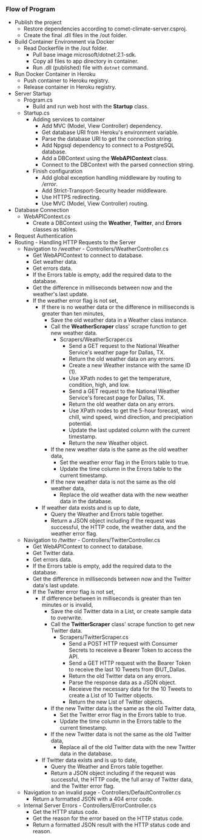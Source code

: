 ### Flow of Program
* Publish the project
    * Restore dependencies according to comet-climate-server.csproj.
    * Create the final .dll files in the /out folder.
* Build Container Environment via Docker
    * Read Dockerfile in the /out folder.
        * Pull base image microsoft/dotnet:2.1-sdk.
        * Copy all files to app directory in container.
        * Run .dll (published) file with `dotnet` command.
* Run Docker Container in Heroku
    * Push container to Heroku registry.
    * Release container in Heroku registry.
* Server Startup
    * Program.cs
        * Build and run web host with the **Startup** class.
    * Startup.cs
        * Adding services to container
            * Add MVC (Model, View Controller) dependency.
            * Get database URI from Heroku's environment variable.
            * Parse the database URI to get the connection string.
            * Add Npgsql dependency to connect to a PostgreSQL database.
            * Add a DBContext using the **WebAPIContext** class.
            * Connect to the DBContext with the parsed connection string.
        * Finish configuration
            * Add global exception handling middleware by routing to */error*.
            * Add Strict-Transport-Security header middleware.
            * Use HTTPS redirecting.
            * Use MVC (Model, View Controller) routing.
* Database Connection
    * WebAPIContext.cs
        * Create a DBContext using the **Weather**, **Twitter**, and **Errors** classes as tables.
* Request Authentication
* Routing - Handling HTTP Requests to the Server
    * Navigation to */weather* - Controllers/WeatherController.cs
        * Get WebAPIContext to connect to database.
        * Get weather data.
        * Get errors data.
        * If the Errors table is empty, add the required data to the database.
        * Get the difference in milliseconds between now and the weather's last update.
        * If the weather error flag is not set,
            * If there is no weather data or the difference in milliseconds is greater than ten minutes,
                * Save the old weather data in a Weather class instance.
                * Call the **WeatherScraper** class' scrape function to get new weather data.
                    * Scrapers/WeatherScraper.cs
                        * Send a GET request to the National Weather Service's weather page for Dallas, TX.
                        * Return the old weather data on any errors.
                        * Create a new Weather instance with the same ID (1).
                        * Use XPath nodes to get the temperature, condition, high, and low.
                        * Send a GET request to the National Weather Service's forecast page for Dallas, TX.
                        * Return the old weather data on any errors.
                        * Use XPath nodes to get the 5-hour forecast, wind chill, wind speed, wind direction, and precipiation potential.
                        * Update the last updated column with the current timestamp.
                        * Return the new Weather object.
                * If the new weather data is the same as the old weather data,
                    * Set the weather error flag in the Errors table to true.
                    * Update the time column in the Errors table to the current timestamp.
                * If the new weather data is not the same as the old weather data,
                    * Replace the old weather data with the new weather data in the database.
            * If weather data exists and is up to date,
                * Query the Weather and Errors table together.
                * Return a JSON object including if the request was successful, the HTTP code, the weather data, and the weather error flag.
    * Navigation to */twitter* - Controllers/TwitterController.cs
        * Get WebAPIContext to connect to database.
        * Get Twitter data.
        * Get errors data.
        * If the Errors table is empty, add the required data to the database.
        * Get the difference in milliseconds between now and the Twitter data's last update.
        * If the Twitter error flag is not set,
            * If difference between in milliseconds is greater than ten minutes or is invalid,
                * Save the old Twitter data in a List, or create sample data to overwrite.
                * Call the **TwitterScraper** class' scrape function to get new Twitter data.
                    * Scrapers/TwitterScraper.cs
                        * Send a POST HTTP request with Consumer Secrets to receieve a Bearer Token to access the API.
                        * Send a GET HTTP request with the Bearer Token to receive the last 10 Tweets from @UT_Dallas.
                        * Return the old Twitter data on any errors.
                        * Parse the response data as a JSON object.
                        * Receieve the necessary data for the 10 Tweets to create a List of 10 Twitter objects.
                        * Return the new List of Twitter objects.
                * If the new Twitter data is the same as the old Twitter data,
                    * Set the Twitter error flag in the Errors table to true.
                    * Update the time column in the Errors table to the current timestamp.
                * If the new Twitter data is not the same as the old Twitter data,
                    * Replace all of the old Twitter data with the new Twitter data in the database.
            * If Twitter data exists and is up to date,
                * Query the Weather and Errors table together.
                * Return a JSON object including if the request was successful, the HTTP code, the full array of Twitter data, and the Twitter error flag.
    * Navigation to an invalid page - Controllers/DefaultController.cs
        * Return a formatted JSON with a 404 error code.
    * Internal Server Errors - Controllers/ErrorController.cs
        * Get the HTTP status code.
        * Get the reason for the error based on the HTTP status code.
        * Return a formatted JSON result with the HTTP status code and reason.
